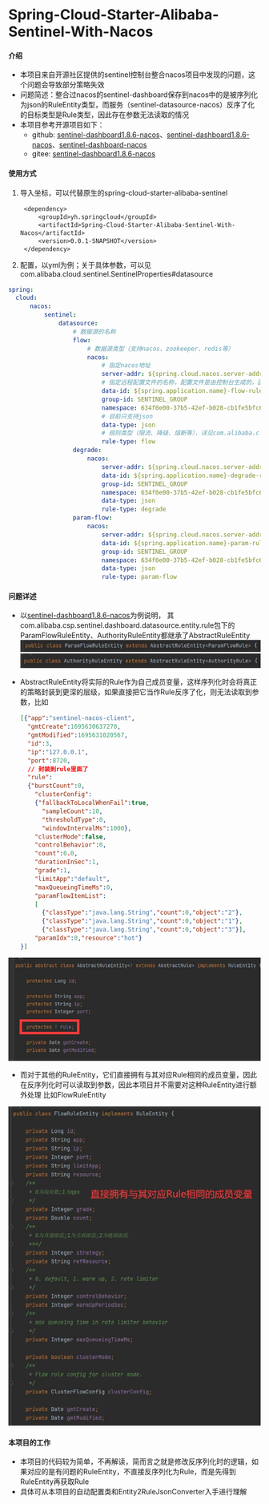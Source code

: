 # Spring-Cloud-Starter-Alibaba-Sentinel-With-Nacos
 
#### 介绍
* 本项目来自开源社区提供的sentinel控制台整合nacos项目中发现的问题，这个问题会导致部分策略失效
* 问题简述：整合过nacos的sentinel-dashboard保存到nacos中的是被序列化为json的RuleEntity类型，而服务（sentinel-datasource-nacos）反序了化的目标类型是Rule类型，因此存在参数无法读取的情况
* 本项目参考开源项目如下：
    * github: [sentinel-dashboard1.8.6-nacos](https://github.com/wuyeing/sentinel-dashboard1.8.6-nacos)、[sentinel-dashboard1.8.6-nacos](https://github.com/max-holo/sentinel-dashboard1.8.6-nacos)、[sentinel-dashboard-nacos](https://github.com/modongning/sentinel-dashboard-nacos)
    * gitee: [sentinel-dashboard1.8.6-nacos](https://gitee.com/wuyeing/sentinel-dashboard1.8.6-nacos)


#### 使用方式

1. 导入坐标，可以代替原生的spring-cloud-starter-alibaba-sentinel
   ```pom
    <dependency>
        <groupId>yh.springcloud</groupId>
        <artifactId>Spring-Cloud-Starter-Alibaba-Sentinel-With-Nacos</artifactId>
        <version>0.0.1-SNAPSHOT</version>
    </dependency>
   ```

2. 配置，以yml为例；关于具体参数，可以见com.alibaba.cloud.sentinel.SentinelProperties#datasource

  ```yml
spring:
    cloud:
        nacos: 
            sentinel:
                datasource:
                    # 数据源的名称
                    flow:
                        # 数据源类型（支持nacos、zookeeper、redis等）
                        nacos:
                            # 指定nacos地址
                            server-addr: ${spring.cloud.nacos.server-addr}
                            # 指定远程配置文件的名称，配置文件是由控制台生成的，因此data-id、group-id、namespace需要遵循控制台的规则
                            data-id: ${spring.application.name}-flow-rules
                            group-id: SENTINEL_GROUP
                            namespace: 634f0e00-37b5-42ef-b028-cb1fe5bfc628
                            # 目前只支持json
                            data-type: json
                            # 规则类型（限流、降级、熔断等），详见com.alibaba.cloud.sentinel.datasource.RuleType
                            rule-type: flow
                    degrade:
                        nacos:
                            server-addr: ${spring.cloud.nacos.server-addr}
                            data-id: ${spring.application.name}-degrade-rules
                            group-id: SENTINEL_GROUP
                            namespace: 634f0e00-37b5-42ef-b028-cb1fe5bfc628
                            data-type: json
                            rule-type: degrade
                    param-flow:
                        nacos:
                            server-addr: ${spring.cloud.nacos.server-addr}
                            data-id: ${spring.application.name}-param-rules
                            group-id: SENTINEL_GROUP
                            namespace: 634f0e00-37b5-42ef-b028-cb1fe5bfc628
                            data-type: json
                            rule-type: param-flow
  ```

#### 问题详述

* 以[sentinel-dashboard1.8.6-nacos](https://gitee.com/wuyeing/sentinel-dashboard1.8.6-nacos)为例说明，
其com.alibaba.csp.sentinel.dashboard.datasource.entity.rule包下的ParamFlowRuleEntity、AuthorityRuleEntity都继承了AbstractRuleEntity
![ParamFlowRuleEntity](图片/ParamFlowRuleEntity.jpg)
![AuthorityRuleEntity](图片/AuthorityRuleEntity.jpg)

* AbstractRuleEntity将实际的Rule作为自己成员变量，这样序列化时会将真正的策略封装到更深的层级，如果直接把它当作Rule反序了化，则无法读取到参数，比如
  ```json
  [{"app":"sentinel-nacos-client",
    "gmtCreate":1695630637270,
    "gmtModified":1695631020567,
    "id":3,
    "ip":"127.0.0.1",
    "port":8720,
    // 封装到rule里面了
    "rule":
    {"burstCount":0,
      "clusterConfig":
      {"fallbackToLocalWhenFail":true,
        "sampleCount":10,
        "thresholdType":0,
        "windowIntervalMs":1000},
      "clusterMode":false,
      "controlBehavior":0,
      "count":0.0,
      "durationInSec":1,
      "grade":1,
      "limitApp":"default",
      "maxQueueingTimeMs":0,
      "paramFlowItemList":
      [
        {"classType":"java.lang.String","count":0,"object":"2"},
        {"classType":"java.lang.String","count":0,"object":"1"},
        {"classType":"java.lang.String","count":0,"object":"3"}],
      "paramIdx":0,"resource":"hot"}
  }]
  ```
![AbstractRuleEntity](图片/AbstractRuleEntity.jpg)

* 而对于其他的RuleEntity，它们直接拥有与其对应Rule相同的成员变量，因此在反序列化时可以读取到参数，因此本项目并不需要对这种RuleEntity进行额外处理
比如FlowRuleEntity

![FlowRuleEntity](图片/FlowRuleEntity.jpg)

#### 本项目的工作
* 本项目的代码较为简单，不再解读，简而言之就是修改反序列化时的逻辑，如果对应的是有问题的RuleEntity，不直接反序列化为Rule，而是先得到RuleEntity再获取Rule
* 具体可从本项目的自动配置类和Entity2RuleJsonConverter入手进行理解
